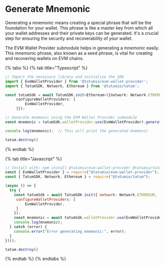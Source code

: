 # Generate Mnemonic

Generating a mnemonic means creating a special phrase that will be the foundation for your wallet. This phrase is like a master key from which all your wallet addresses and their private keys can be generated. It's a crucial step for ensuring the security and recoverability of your wallet.

The EVM Wallet Provider submodule helps in generating a mnemonic easily. This mnemonic phrase, also known as a seed phrase, is vital for creating and recovering wallets on EVM chains.

{% tabs %}
{% tab title="Typescript" %}
```typescript
// Import the necessary library and initialize the SDK
import { EvmWalletProvider } from '@tatumio/evm-wallet-provider';
import { TatumSDK, Network, Ethereum } from '@tatumio/tatum';

const tatumSdk = await TatumSDK.init<Ethereum>({network: Network.ETHEREUM,
     configureWalletProviders: [
         EvmWalletProvider,
     ]});

// Generate mnemonic using the EVM Wallet Provider submodule
const mnemonic = tatumSdk.walletProvider.use(EvmWalletProvider).generateMnemonic();

console.log(mnemonic);  // This will print the generated mnemonic

tatum.destroy()
```
{% endtab %}

{% tab title="Javascript" %}
```javascript
// Install with: npm install @tatumio/evm-wallet-provider @tatumio/tatum
const { EvmWalletProvider } = require("@tatumio/evm-wallet-provider");
const { TatumSDK, Network, Ethereum } = require("@tatumio/tatum");

(async () => {
  try {
    const tatumSdk = await TatumSDK.init({ network: Network.ETHEREUM,
     configureWalletProviders: [
         EvmWalletProvider,
     ]
    });
    const mnemonic = await tatumSdk.walletProvider.use(EvmWalletProvider).generateMnemonic();
    console.log(mnemonic);
  } catch (error) {
    console.error("Error generating mnemonic:", error);
  }
})();

tatum.destroy()
```
{% endtab %}
{% endtabs %}
